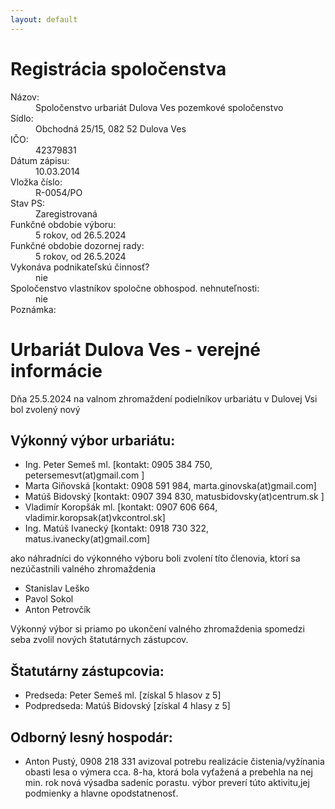 ```yaml
---
layout: default
---
```


# Registrácia spoločenstva
<dl>
 <dt>Názov:</dt><dd>Spoločenstvo urbariát Dulova Ves pozemkové spoločenstvo</dd>
 <dt>Sídlo:</dt><dd>Obchodná 25/15, 082 52 Dulova Ves</dd>
 <dt>IČO:</dt><dd>42379831</dd>
 <dt>Dátum zápisu:</dt><dd> 10.03.2014</dd>
 <dt>Vložka číslo:</dt><dd> R-0054/PO</dd>
 <dt>Stav PS:</dt><dd> Zaregistrovaná</dd>
 <dt>Funkčné obdobie výboru:</dt><dd> 5 rokov, od 26.5.2024</dd>
 <dt>Funkčné obdobie dozornej rady:</dt><dd> 5 rokov, od 26.5.2024</dd>
 <dt>Vykonáva podnikateľskú činnosť?</dt><dd> nie</dd>
 <dt>Spoločenstvo vlastníkov spoločne obhospod. nehnuteľnosti:</dt><dd>nie</dd>
 <dt>Poznámka:</dt>
</dl>

# Urbariát Dulova Ves - verejné informácie
 Dňa 25.5.2024 na valnom zhromaždení podielníkov urbariátu v Dulovej Vsi bol zvolený nový 

## Výkonný výbor urbariátu:
- Ing. Peter Semeš ml. [kontakt: 0905 384 750, petersemesvt(at)gmail.com ]
- Marta Giňovská [kontakt: 0908 591 984, marta.ginovska(at)gmail.com]
- Matúš Bidovský [kontakt: 0907 394 830, matusbidovsky(at)centrum.sk ]
- Vladimír Koropšák ml. [kontakt: 0907 606 664, vladimir.koropsak(at)vkcontrol.sk]
- Ing. Matúš Ivanecký [kontakt: 0918 730 322, matus.ivanecky(at)gmail.com]

 ako náhradníci do výkonného výboru boli zvolení títo členovia, ktorí sa nezúčastnili valného zhromaždenia
- Stanislav Leško
- Pavol Sokol
- Anton Petrovčík

Výkonný výbor si priamo po ukončení valného zhromaždenia spomedzi seba zvolil nových štatutárnych zástupcov.

## Štatutárny zástupcovia:
- Predseda: Peter Semeš ml. [získal 5 hlasov z 5]
- Podpredseda: Matúš Bidovský [získal 4 hlasy z 5]

 
## Odborný lesný hospodár: 
- Anton Pustý, 0908 218 331 avizoval potrebu realizácie čistenia/vyžínania obasti lesa o výmera cca. 8-ha, ktorá bola vyťažená a prebehla na nej min. rok nová výsadba sadeníc porastu. výbor preverí túto aktivitu,jej podmienky a hlavne opodstatnenosť.
